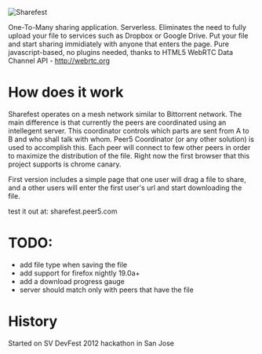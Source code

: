 ![Sharefest](https://raw.github.com/Peer5/ShareFest/master/public/img/logo.png)

One-To-Many sharing application. Serverless.
Eliminates the need to fully upload your file to services such as Dropbox or Google Drive.
Put your file and start sharing immidiately with anyone that enters the page.
Pure javascript-based, no plugins needed, thanks to HTML5 WebRTC Data Channel API - http://webrtc.org

How does it work
================
Sharefest operates on a mesh network similar to Bittorrent network.
The main difference is that currently the peers are coordinated using an intellegent server.
This coordinator controls which parts are sent from A to B and who shall talk with whom.
Peer5 Coordinator (or any other solution) is used to accomplish this.
Each peer will connect to few other peers in order to maximize the distribution of the file.
Right now the first browser that this project supports is chrome canary.

First version includes a simple page that one user will drag a file to
share, and a other users will enter the first user's url and start downloading the file.

test it out at: sharefest.peer5.com

TODO:
=====
* add file type when saving the file
* add support for firefox nightly 19.0a+
* add a download progress gauge
* server should match only with peers that have the file

History
=======
Started on SV DevFest 2012 hackathon in San Jose
